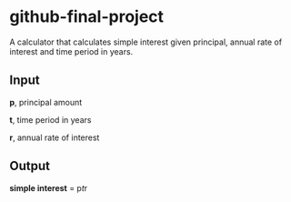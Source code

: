 # github-final-project

A calculator that calculates simple interest given principal, annual rate of interest and time period in years.

## Input

**p**, principal amount

**t**, time period in years
   
**r**, annual rate of interest
   
## Output

**simple interest** = p*t*r
